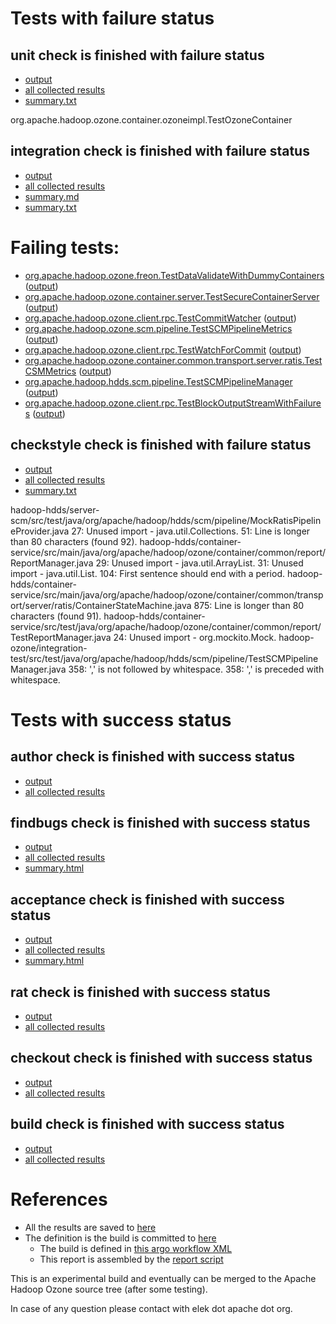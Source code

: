 # Tests with failure status

## unit check is finished with failure status

   * [output](https://raw.githubusercontent.com/elek/ozone-ci-q4/master/pr/pr-hdds-1868-gtwz2/unit/output.log)
   * [all collected results](https://github.com/elek/ozone-ci-q4/tree/master/pr/pr-hdds-1868-gtwz2/unit)
   * [summary.txt](https://github.com/elek/ozone-ci-q4/tree/master/pr/pr-hdds-1868-gtwz2/unit/summary.txt)

org.apache.hadoop.ozone.container.ozoneimpl.TestOzoneContainer

## integration check is finished with failure status

   * [output](https://raw.githubusercontent.com/elek/ozone-ci-q4/master/pr/pr-hdds-1868-gtwz2/integration/output.log)
   * [all collected results](https://github.com/elek/ozone-ci-q4/tree/master/pr/pr-hdds-1868-gtwz2/integration)
   * [summary.md](https://github.com/elek/ozone-ci-q4/tree/master/pr/pr-hdds-1868-gtwz2/integration/summary.md)
   * [summary.txt](https://github.com/elek/ozone-ci-q4/tree/master/pr/pr-hdds-1868-gtwz2/integration/summary.txt)

# Failing tests: 

 * [org.apache.hadoop.ozone.freon.TestDataValidateWithDummyContainers](hadoop-ozone/tools/org.apache.hadoop.ozone.freon.TestDataValidateWithDummyContainers.txt) ([output](hadoop-ozone/tools/org.apache.hadoop.ozone.freon.TestDataValidateWithDummyContainers-output.txt))
 * [org.apache.hadoop.ozone.container.server.TestSecureContainerServer](hadoop-ozone/integration-test/org.apache.hadoop.ozone.container.server.TestSecureContainerServer.txt) ([output](hadoop-ozone/integration-test/org.apache.hadoop.ozone.container.server.TestSecureContainerServer-output.txt))
 * [org.apache.hadoop.ozone.client.rpc.TestCommitWatcher](hadoop-ozone/integration-test/org.apache.hadoop.ozone.client.rpc.TestCommitWatcher.txt) ([output](hadoop-ozone/integration-test/org.apache.hadoop.ozone.client.rpc.TestCommitWatcher-output.txt))
 * [org.apache.hadoop.ozone.scm.pipeline.TestSCMPipelineMetrics](hadoop-ozone/integration-test/org.apache.hadoop.ozone.scm.pipeline.TestSCMPipelineMetrics.txt) ([output](hadoop-ozone/integration-test/org.apache.hadoop.ozone.scm.pipeline.TestSCMPipelineMetrics-output.txt))
 * [org.apache.hadoop.ozone.client.rpc.TestWatchForCommit](hadoop-ozone/integration-test/org.apache.hadoop.ozone.client.rpc.TestWatchForCommit.txt) ([output](hadoop-ozone/integration-test/org.apache.hadoop.ozone.client.rpc.TestWatchForCommit-output.txt))
 * [org.apache.hadoop.ozone.container.common.transport.server.ratis.TestCSMMetrics](hadoop-ozone/integration-test/org.apache.hadoop.ozone.container.common.transport.server.ratis.TestCSMMetrics.txt) ([output](hadoop-ozone/integration-test/org.apache.hadoop.ozone.container.common.transport.server.ratis.TestCSMMetrics-output.txt))
 * [org.apache.hadoop.hdds.scm.pipeline.TestSCMPipelineManager](hadoop-ozone/integration-test/org.apache.hadoop.hdds.scm.pipeline.TestSCMPipelineManager.txt) ([output](hadoop-ozone/integration-test/org.apache.hadoop.hdds.scm.pipeline.TestSCMPipelineManager-output.txt))
 * [org.apache.hadoop.ozone.client.rpc.TestBlockOutputStreamWithFailures](hadoop-ozone/integration-test/org.apache.hadoop.ozone.client.rpc.TestBlockOutputStreamWithFailures.txt) ([output](hadoop-ozone/integration-test/org.apache.hadoop.ozone.client.rpc.TestBlockOutputStreamWithFailures-output.txt))

## checkstyle check is finished with failure status

   * [output](https://raw.githubusercontent.com/elek/ozone-ci-q4/master/pr/pr-hdds-1868-gtwz2/checkstyle/output.log)
   * [all collected results](https://github.com/elek/ozone-ci-q4/tree/master/pr/pr-hdds-1868-gtwz2/checkstyle)
   * [summary.txt](https://github.com/elek/ozone-ci-q4/tree/master/pr/pr-hdds-1868-gtwz2/checkstyle/summary.txt)

hadoop-hdds/server-scm/src/test/java/org/apache/hadoop/hdds/scm/pipeline/MockRatisPipelineProvider.java
 27: Unused import - java.util.Collections.
 51: Line is longer than 80 characters (found 92).
hadoop-hdds/container-service/src/main/java/org/apache/hadoop/ozone/container/common/report/ReportManager.java
 29: Unused import - java.util.ArrayList.
 31: Unused import - java.util.List.
 104: First sentence should end with a period.
hadoop-hdds/container-service/src/main/java/org/apache/hadoop/ozone/container/common/transport/server/ratis/ContainerStateMachine.java
 875: Line is longer than 80 characters (found 91).
hadoop-hdds/container-service/src/test/java/org/apache/hadoop/ozone/container/common/report/TestReportManager.java
 24: Unused import - org.mockito.Mock.
hadoop-ozone/integration-test/src/test/java/org/apache/hadoop/hdds/scm/pipeline/TestSCMPipelineManager.java
 358: &apos;,&apos; is not followed by whitespace.
 358: &apos;,&apos; is preceded with whitespace.


# Tests with success status

## author check is finished with success status

   * [output](https://raw.githubusercontent.com/elek/ozone-ci-q4/master/pr/pr-hdds-1868-gtwz2/author/output.log)
   * [all collected results](https://github.com/elek/ozone-ci-q4/tree/master/pr/pr-hdds-1868-gtwz2/author)


## findbugs check is finished with success status

   * [output](https://raw.githubusercontent.com/elek/ozone-ci-q4/master/pr/pr-hdds-1868-gtwz2/findbugs/output.log)
   * [all collected results](https://github.com/elek/ozone-ci-q4/tree/master/pr/pr-hdds-1868-gtwz2/findbugs)
   * [summary.html](https://elek.github.io/ozone-ci-q4/pr/pr-hdds-1868-gtwz2/findbugs/summary.html)


## acceptance check is finished with success status

   * [output](https://raw.githubusercontent.com/elek/ozone-ci-q4/master/pr/pr-hdds-1868-gtwz2/acceptance/output.log)
   * [all collected results](https://github.com/elek/ozone-ci-q4/tree/master/pr/pr-hdds-1868-gtwz2/acceptance)
   * [summary.html](https://elek.github.io/ozone-ci-q4/pr/pr-hdds-1868-gtwz2/acceptance/summary.html)


## rat check is finished with success status

   * [output](https://raw.githubusercontent.com/elek/ozone-ci-q4/master/pr/pr-hdds-1868-gtwz2/rat/output.log)
   * [all collected results](https://github.com/elek/ozone-ci-q4/tree/master/pr/pr-hdds-1868-gtwz2/rat)


## checkout check is finished with success status

   * [output](https://raw.githubusercontent.com/elek/ozone-ci-q4/master/pr/pr-hdds-1868-gtwz2/checkout/output.log)
   * [all collected results](https://github.com/elek/ozone-ci-q4/tree/master/pr/pr-hdds-1868-gtwz2/checkout)


## build check is finished with success status

   * [output](https://raw.githubusercontent.com/elek/ozone-ci-q4/master/pr/pr-hdds-1868-gtwz2/build/output.log)
   * [all collected results](https://github.com/elek/ozone-ci-q4/tree/master/pr/pr-hdds-1868-gtwz2/build)




# References

 * All the results are saved to [here](https://github.com/elek/ozone-ci-q4/tree/master/pr/pr-hdds-1868-gtwz2/)
 * The definition is the build is committed to [here](https://github.com/elek/argo-ozone)
    * The build is defined in [this argo workflow XML](https://github.com/elek/argo-ozone/blob/master/ozone-build.yaml)
    * This report is assembled by the [report script](https://github.com/elek/argo-ozone/blob/master/scripts/report.sh)

This is an experimental build and eventually can be merged to the Apache Hadoop Ozone source tree (after some testing).

In case of any question please contact with elek dot apache dot org.
